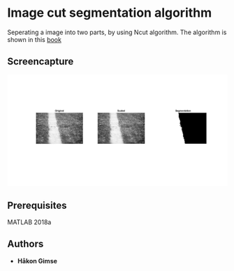 ﻿# Image cut segmentation algorithm

Seperating a image into two parts, by using Ncut algorithm. The algorithm is shown in this [book](www.imageprocessingplace.com) 

## Screencapture

![image of result](grass_with_line_result.png)

## Prerequisites

MATLAB 2018a

## Authors

* **Håkon Gimse**


